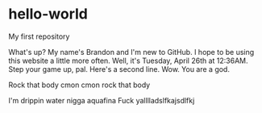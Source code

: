 # hello-world
My first repository

What's up? My name's Brandon and I'm new to GitHub. I hope to be using this website a little more often. 
Well, it's Tuesday, April 26th at 12:36AM. Step your game up, pal.
Here's a second line. Wow. You are a god.

Rock that body cmon cmon rock that body

I'm drippin water nigga aquafina
Fuck yalllladslfkajsdlfkj
